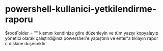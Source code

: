 # powershell-kullanici-yetkilendirme-raporu

$rootFolder = "" kısmını kendinize göre düzenleyin ve tüm yazıyı kopyalayıp yönetici olarak çalıştırdığınız powershell'e yapıştırın ve enter'a tıklayın rapor c diskine düşecektir.
